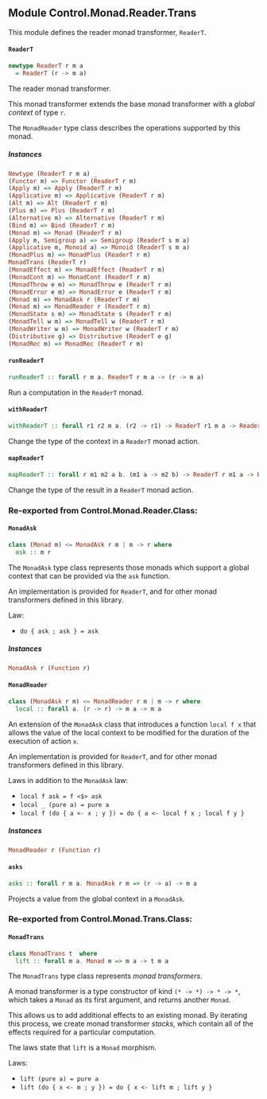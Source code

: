 ## Module Control.Monad.Reader.Trans

This module defines the reader monad transformer, `ReaderT`.

#### `ReaderT`

``` purescript
newtype ReaderT r m a
  = ReaderT (r -> m a)
```

The reader monad transformer.

This monad transformer extends the base monad transformer with a _global context_ of
type `r`.

The `MonadReader` type class describes the operations supported by this monad.

##### Instances
``` purescript
Newtype (ReaderT r m a) _
(Functor m) => Functor (ReaderT r m)
(Apply m) => Apply (ReaderT r m)
(Applicative m) => Applicative (ReaderT r m)
(Alt m) => Alt (ReaderT r m)
(Plus m) => Plus (ReaderT r m)
(Alternative m) => Alternative (ReaderT r m)
(Bind m) => Bind (ReaderT r m)
(Monad m) => Monad (ReaderT r m)
(Apply m, Semigroup a) => Semigroup (ReaderT s m a)
(Applicative m, Monoid a) => Monoid (ReaderT s m a)
(MonadPlus m) => MonadPlus (ReaderT r m)
MonadTrans (ReaderT r)
(MonadEffect m) => MonadEffect (ReaderT r m)
(MonadCont m) => MonadCont (ReaderT r m)
(MonadThrow e m) => MonadThrow e (ReaderT r m)
(MonadError e m) => MonadError e (ReaderT r m)
(Monad m) => MonadAsk r (ReaderT r m)
(Monad m) => MonadReader r (ReaderT r m)
(MonadState s m) => MonadState s (ReaderT r m)
(MonadTell w m) => MonadTell w (ReaderT r m)
(MonadWriter w m) => MonadWriter w (ReaderT r m)
(Distributive g) => Distributive (ReaderT e g)
(MonadRec m) => MonadRec (ReaderT r m)
```

#### `runReaderT`

``` purescript
runReaderT :: forall r m a. ReaderT r m a -> (r -> m a)
```

Run a computation in the `ReaderT` monad.

#### `withReaderT`

``` purescript
withReaderT :: forall r1 r2 m a. (r2 -> r1) -> ReaderT r1 m a -> ReaderT r2 m a
```

Change the type of the context in a `ReaderT` monad action.

#### `mapReaderT`

``` purescript
mapReaderT :: forall r m1 m2 a b. (m1 a -> m2 b) -> ReaderT r m1 a -> ReaderT r m2 b
```

Change the type of the result in a `ReaderT` monad action.


### Re-exported from Control.Monad.Reader.Class:

#### `MonadAsk`

``` purescript
class (Monad m) <= MonadAsk r m | m -> r where
  ask :: m r
```

The `MonadAsk` type class represents those monads which support a global
context that can be provided via the `ask` function.

An implementation is provided for `ReaderT`, and for other monad
transformers defined in this library.

Law:

- `do { ask ; ask } = ask`

##### Instances
``` purescript
MonadAsk r (Function r)
```

#### `MonadReader`

``` purescript
class (MonadAsk r m) <= MonadReader r m | m -> r where
  local :: forall a. (r -> r) -> m a -> m a
```

An extension of the `MonadAsk` class that introduces a function `local f x`
that allows the value of the local context to be modified for the duration
of the execution of action `x`.

An implementation is provided for `ReaderT`, and for other monad
transformers defined in this library.

Laws in addition to the `MonadAsk` law:

- `local f ask = f <$> ask`
- `local _ (pure a) = pure a`
- `local f (do { a <- x ; y }) = do { a <- local f x ; local f y }`

##### Instances
``` purescript
MonadReader r (Function r)
```

#### `asks`

``` purescript
asks :: forall r m a. MonadAsk r m => (r -> a) -> m a
```

Projects a value from the global context in a `MonadAsk`.

### Re-exported from Control.Monad.Trans.Class:

#### `MonadTrans`

``` purescript
class MonadTrans t  where
  lift :: forall m a. Monad m => m a -> t m a
```

The `MonadTrans` type class represents _monad transformers_.

A monad transformer is a type constructor of kind `(* -> *) -> * -> *`, which
takes a `Monad` as its first argument, and returns another `Monad`.

This allows us to add additional effects to an existing monad. By iterating this
process, we create monad transformer _stacks_, which contain all of the effects
required for a particular computation.

The laws state that `lift` is a `Monad` morphism.

Laws:

- `lift (pure a) = pure a`
- `lift (do { x <- m ; y }) = do { x <- lift m ; lift y }`

